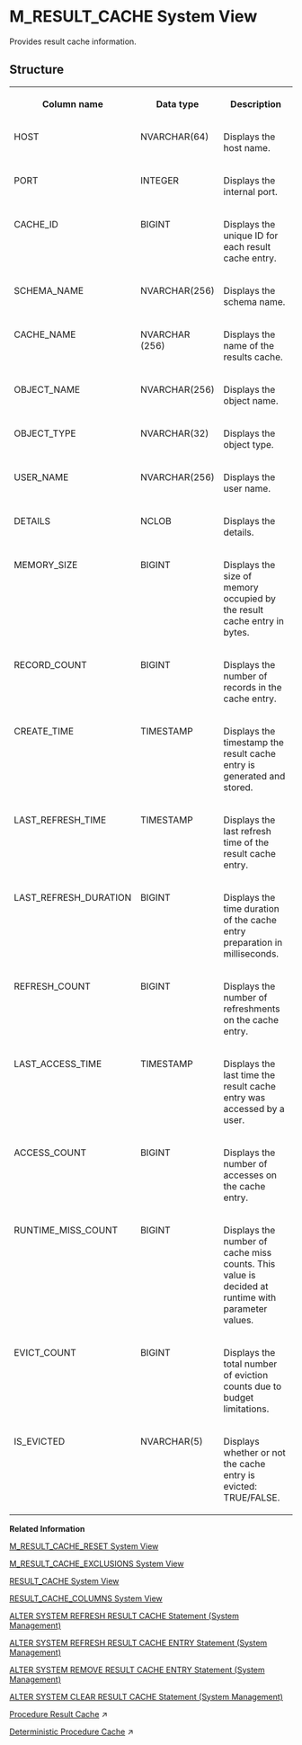 <!-- loio71e6d97146b64d2595a6d3d8d520e6b9 -->

# M\_RESULT\_CACHE System View

Provides result cache information.



## Structure


<table>
<tr>
<th valign="top">

Column name



</th>
<th valign="top">

Data type



</th>
<th valign="top">

Description



</th>
</tr>
<tr>
<td valign="top">

HOST



</td>
<td valign="top">

NVARCHAR\(64\)



</td>
<td valign="top">

Displays the host name.



</td>
</tr>
<tr>
<td valign="top">

PORT



</td>
<td valign="top">

INTEGER



</td>
<td valign="top">

Displays the internal port.



</td>
</tr>
<tr>
<td valign="top">

CACHE\_ID



</td>
<td valign="top">

BIGINT



</td>
<td valign="top">

Displays the unique ID for each result cache entry.



</td>
</tr>
<tr>
<td valign="top">

SCHEMA\_NAME



</td>
<td valign="top">

NVARCHAR\(256\)



</td>
<td valign="top">

Displays the schema name.



</td>
</tr>
<tr>
<td valign="top">

CACHE\_NAME



</td>
<td valign="top">

NVARCHAR \(256\)



</td>
<td valign="top">

Displays the name of the results cache.



</td>
</tr>
<tr>
<td valign="top">

OBJECT\_NAME



</td>
<td valign="top">

NVARCHAR\(256\)



</td>
<td valign="top">

Displays the object name.



</td>
</tr>
<tr>
<td valign="top">

OBJECT\_TYPE



</td>
<td valign="top">

NVARCHAR\(32\)



</td>
<td valign="top">

Displays the object type.



</td>
</tr>
<tr>
<td valign="top">

USER\_NAME



</td>
<td valign="top">

NVARCHAR\(256\)



</td>
<td valign="top">

Displays the user name.



</td>
</tr>
<tr>
<td valign="top">

DETAILS



</td>
<td valign="top">

NCLOB



</td>
<td valign="top">

Displays the details.



</td>
</tr>
<tr>
<td valign="top">

MEMORY\_SIZE



</td>
<td valign="top">

BIGINT



</td>
<td valign="top">

Displays the size of memory occupied by the result cache entry in bytes.



</td>
</tr>
<tr>
<td valign="top">

RECORD\_COUNT



</td>
<td valign="top">

BIGINT



</td>
<td valign="top">

Displays the number of records in the cache entry.



</td>
</tr>
<tr>
<td valign="top">

CREATE\_TIME



</td>
<td valign="top">

TIMESTAMP



</td>
<td valign="top">

Displays the timestamp the result cache entry is generated and stored.



</td>
</tr>
<tr>
<td valign="top">

LAST\_REFRESH\_TIME



</td>
<td valign="top">

TIMESTAMP



</td>
<td valign="top">

Displays the last refresh time of the result cache entry.



</td>
</tr>
<tr>
<td valign="top">

LAST\_REFRESH\_DURATION



</td>
<td valign="top">

BIGINT



</td>
<td valign="top">

Displays the time duration of the cache entry preparation in milliseconds.



</td>
</tr>
<tr>
<td valign="top">

REFRESH\_COUNT



</td>
<td valign="top">

BIGINT



</td>
<td valign="top">

Displays the number of refreshments on the cache entry.



</td>
</tr>
<tr>
<td valign="top">

LAST\_ACCESS\_TIME



</td>
<td valign="top">

TIMESTAMP



</td>
<td valign="top">

Displays the last time the result cache entry was accessed by a user.



</td>
</tr>
<tr>
<td valign="top">

ACCESS\_COUNT



</td>
<td valign="top">

BIGINT



</td>
<td valign="top">

Displays the number of accesses on the cache entry.



</td>
</tr>
<tr>
<td valign="top">

RUNTIME\_MISS\_COUNT



</td>
<td valign="top">

BIGINT



</td>
<td valign="top">

Displays the number of cache miss counts. This value is decided at runtime with parameter values.



</td>
</tr>
<tr>
<td valign="top">

EVICT\_COUNT



</td>
<td valign="top">

BIGINT



</td>
<td valign="top">

Displays the total number of eviction counts due to budget limitations.



</td>
</tr>
<tr>
<td valign="top">

IS\_EVICTED



</td>
<td valign="top">

NVARCHAR\(5\)



</td>
<td valign="top">

Displays whether or not the cache entry is evicted: TRUE/FALSE.



</td>
</tr>
</table>

**Related Information**  


[M\_RESULT\_CACHE\_RESET System View](m-result-cache-reset-system-view-7a3e046.md "Provides information about result cache statistics.")

[M\_RESULT\_CACHE\_EXCLUSIONS System View](m-result-cache-exclusions-system-view-c9838b9.md "Provides information about result cache exclusions.")

[RESULT\_CACHE System View](../021-System-Views/result-cache-system-view-ae7b365.md "Provides information about objects available to use the result cache.")

[RESULT\_CACHE\_COLUMNS System View](../021-System-Views/result-cache-columns-system-view-6fa00dc.md "Provides information about columns available to use the result cache.")

[ALTER SYSTEM REFRESH RESULT CACHE Statement \(System Management\)](../../010-SQL-Reference/012-SQL-Statements/alter-system-refresh-result-cache-statement-system-management-9d274fa.md "Refreshes all result cache entries related to the specified object with up-to-date results.")

[ALTER SYSTEM REFRESH RESULT CACHE ENTRY Statement \(System Management\)](../../010-SQL-Reference/012-SQL-Statements/alter-system-refresh-result-cache-entry-statement-system-management-1ab0dbb.md "Refreshes the specified result cache entry.")

[ALTER SYSTEM REMOVE RESULT CACHE ENTRY Statement \(System Management\)](../../010-SQL-Reference/012-SQL-Statements/alter-system-remove-result-cache-entry-statement-system-management-2124566.md "Removes the result cache entry for the specified cache ID.")

[ALTER SYSTEM CLEAR RESULT CACHE Statement \(System Management\)](../../010-SQL-Reference/012-SQL-Statements/alter-system-clear-result-cache-statement-system-management-97dca93.md "Removes all result cache entries from the system.")

[Procedure Result Cache](https://help.sap.com/viewer/d1cb63c8dd8e4c35a0f18aef632687f0/2023_2_QRC/en-US/23bd07d4f4a1444ab64ca580373e8efc.html "Procedure Result Cache (PRC) is a server-wide in-memory cache that caches the output arguments of procedure calls using the input arguments as keys.") :arrow_upper_right:

[Deterministic Procedure Cache](https://help.sap.com/viewer/d1cb63c8dd8e4c35a0f18aef632687f0/2023_2_QRC/en-US/8809a2a02e1b49d9a3fc68bb135f430d.html "") :arrow_upper_right:

